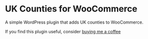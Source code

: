 # UK Counties for WooCommerce

A simple WordPress plugin that adds UK counties to WooCommerce.

If you find this plugin useful, consider [buying me a coffee](https://ko-fi.com/ppshdev)
